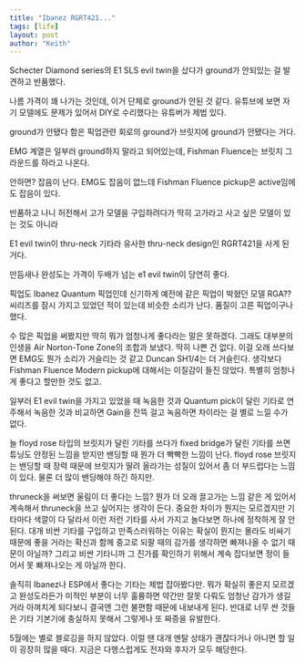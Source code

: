 ```yaml
---
title: "Ibanez RGRT421..."
tags: [life]
layout: post
author: "Keith"
---
```


Schecter Diamond series의 E1 SLS evil twin을 샀다가 ground가 안되있는 걸 발견하고 반품했다.

나름 가격이 꽤 나가는 것인데, 이거 단체로 ground가 안된 것 같다. 유튜브에 보면 자기 모델에도 문제가 있어서 DIY로 수리했다는 유튜버가 제법 있다. 

ground가 안됐다 함은 픽업관련 회로의 ground가 브릿지에 ground가 안됐다는 거다. 

EMG 계열은 일부러 ground하지 말라고 되어있는데, Fishman Fluence는 브릿지 그라운드를 하라고 나온다.

안하면? 잡음이 난다. EMG도 잡음이 없느데 Fishman Fluence pickup은 active임에도 잡음이 있다.

반품하고 나니 허전해서 고가 모델을 구입하려다가 딱히 고가라고 사고 싶은 모델이 있는 것도 아니라 

E1 evil twin이 thru-neck 기타라 유사한 thru-neck design인 RGRT421을 사게 된 거다.

만듬새나 완성도는 가격이 두배가 넘는 e1 evil twin이 당연히 좋다. 

픽업도 Ibanez Quantum 픽업인데 신기하게 예전에 같은 픽업이 박혔던 모델 RGA?? 씨리즈를 잠시 가지고 있었던 적이 있는데 비슷한 소리가 난다. 품질이 고른 픽업이구나 했다. 

수 많은 픽업을 써봤지만 딱히 뭐가 엄청나게 좋다라는 말은 못하겠다. 그래도 대부분의 인생을 Air Norton-Tone Zone의 조합과 보냈다. 딱히 나쁜 건 없다. 이걸 오래 쓰다보면 EMG도 뭔가 소리가 거슬리는 것 같고 Duncan SH1/4는 더 거슬린다. 
생각보다 Fishman Fluence Modern pickup에 대해서는 이질감이 들진 않았다. 특별히 엄청나게 좋다고 할만한 것도 없고.

일부러 E1 evil twin을 가지고 있었을 때 녹음한 것과 Quantum pick이 달린 기타로 연주해서 녹음한 것과 비교하면 
Gain을 잔뜩 걸고 녹음하면 차이라는 걸 별로 느낄 수가 없다.

늘 floyd rose 타입의 브릿지가 달린 기타를 쓰다가 fixed bridge가 달린 기타를 쓰면 튜닝도 안정된 느낌을 받지만 밴딩할 때 뭔가 더 빡빡한 느낌이 난다. floyd rose 브릿지는 밴딩할 때 장력 때문에 브릿지가 딸려 올라가는 성질이 있어서 좀 더 부드럽다는 느낌이 있다. 물론 더 많이 밴딩해야 하긴 하지만.

thruneck을 써보면 울림이 더 좋다는 느낌? 뭔가 더 오래 끌고가는 느낌 같은 게 있어서 계속해서 thruneck을 쓰고 싶어지는 생각이 든다. 중요한 차이가 뭔지는 모르겠지만 기타마다 색깔이 다 달라서 이런 저런 기타를 사서 가지고 놀다보면 하나에 정착하게 잘 안된다. 대개 비싼 기타를 구입하고 만족스러워하는 이유는 확실이 뭔지는 몰라도 비싸기 때문에 좋을 거라는 확신과 함께 중고로 되팔 때의 감가를 생각하면 빠져나올 수 없기 때문이 아닐까? 그리고 비싼 기타니까 그 진가를 확인하기 위해서 계속 잡다보면 정이 들어서 못 빠져나오는 게 아닐까 한다.

솔직히 Ibanez나 ESP에서 좋다는 기타는 제법 잡아봤다만. 뭐가 확실히 좋은지 모르겠고 완성도라든가 미적인 부분이 너무 훌륭하면 약간만 잘못 다뤄도 엄청난 감가가 생길 거라 아껴치게 되다보니 결국엔 그런 불편함 때문에 내보내게 된다. 반대로 너무 싼 것들은 기타 기본기에 충실하지 못해서 그렇게나 또 짜증을 유발한다. 

5월에는 별로 블로깅을 하지 않았다. 이럴 땐 대개 멘탈 상태가 괜찮다거나 아니면 할 일이 굉장히 많을 때다. 지금은 다행스럽게도 전자와 후자가 모두 해당한다. 